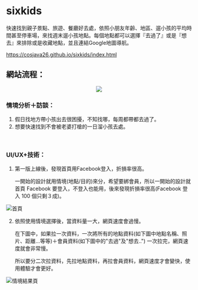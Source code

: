 # sixkids
快速找到親子景點、旅遊、餐廳好去處，依照小朋友年齡、地區、遛小孩的平均時間甚至停車場，來找週末遛小孩地點。每個地點都可以選擇『去過了』或是『想去』來排除或是收藏地點，並且連結Google地圖導航。

https://cosjava26.github.io/sixkids/index.html

## 網站流程：
<p align="center">
  <img src="http://i.imgur.com/4PG8444.png">
</p>

### 情境分析＋訪談：
1. 假日找地方帶小孩出去很困擾，不知找哪，每周都帶都去過了。
2. 想要快速找到不會被老婆打槍的一日溜小孩去處。

<br />

### UI/UX+技術：

1. 第一版上線後，發現首頁用Facebook登入，折損率很高。

    一開始的設計就用情境(地點/目的)來分，希望要綁會員，所以一開始的設計就首頁 Facebook 要登入，不登入也能用，後來發現折損率很高(Facebook 登入 100 個只剩３成)。

![首頁](http://i.imgur.com/xhMgCYC.png)

2. 依照使用情境選擇後，當資料量一大，網頁速度會過慢。

      在下圖中，如果拉一次資料，一次將所有的地點資料(如下圖中地點名稱、照片、距離...等等)＋會員資料(如下圖中的"去過"及"想去..") 一次拉完，網頁速度就會非常慢。
      
      所以要分二次拉資料，先拉地點資料，再拉會員資料，網頁速度才會變快，使用體驗才會更好。

![情境結果頁](http://i.imgur.com/Gbo08i1.png)
